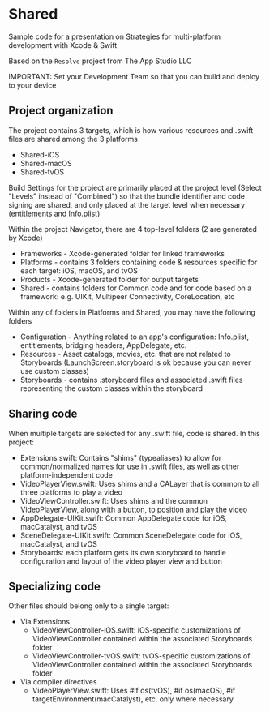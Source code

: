 # Shared
Sample code for a presentation on Strategies for multi-platform development with Xcode & Swift

Based on the `Resolve` project from The App Studio LLC

IMPORTANT: Set your Development Team so that you can build and deploy to your device

## Project organization

The project contains 3 targets, which is how various resources and .swift files are shared among the 3 platforms
* Shared-iOS
* Shared-macOS
* Shared-tvOS

Build Settings for the project are primarily placed at the project level (Select "Levels" instead of "Combined") so that the bundle identifier and code signing are shared, and only placed at the target level when necessary (entitlements and Info.plist)

Within the project Navigator, there are 4 top-level folders (2 are generated by Xcode)
* Frameworks - Xcode-generated folder for linked frameworks
* Platforms - contains 3 folders containing code & resources specific for each target: iOS, macOS, and tvOS
* Products - Xcode-generated folder for output targets
* Shared - contains folders for Common code and for code based on a framework: e.g. UIKit, Multipeer Connectivity, CoreLocation, etc

Within any of folders in Platforms and Shared, you may have the following folders
* Configuration - Anything related to an app's configuration: Info.plist, entitlements, bridging headers, AppDelegate, etc.
* Resources - Asset catalogs, movies, etc. that are not related to Storyboards (LaunchScreen.storyboard is ok because you can never use custom classes)
* Storyboards - contains .storyboard files and associated .swift files representing the custom classes within the storyboard

## Sharing code

When multiple targets are selected for any .swift file, code is shared. In this project:
* Extensions.swift: Contains "shims" (typealiases) to allow for common/normalized names for use in .swift files, as well as other platform-independent code
* VideoPlayerView.swift: Uses shims and a CALayer that is common to all three platforms to play a video
* VideoViewController.swift: Uses shims and the common VideoPlayerView, along with a button, to position and play the video
* AppDelegate-UIKit.swift: Common AppDelegate code for iOS, macCatalyst, and tvOS
* SceneDelegate-UIKit.swift: Common SceneDelegate code for iOS, macCatalyst, and tvOS
* Storyboards: each platform gets its own storyboard to handle configuration and layout of the video player view and button

## Specializing code

Other files should belong only to a single target:
* Via Extensions
	* VideoViewController-iOS.swift: iOS-specific customizations of VideoViewController contained within the associated Storyboards folder
	* VideoViewController-tvOS.swift: tvOS-specific customizations of VideoViewController contained within the associated Storyboards folder
* Via compiler directives
	* VideoPlayerView.swift: Uses #if os(tvOS), #if os(macOS), #if targetEnvironment(macCatalyst), etc. only where necessary
